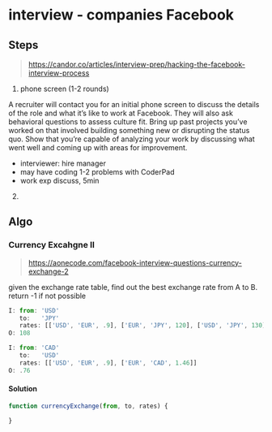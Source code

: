 # interview - companies Facebook

## Steps

> <https://candor.co/articles/interview-prep/hacking-the-facebook-interview-process>

1. phone screen (1-2 rounds)

A recruiter will contact you for an initial phone screen to discuss the details of the role and what it’s like to work at Facebook. They will also ask behavioral questions to assess culture fit. Bring up past projects you’ve worked on that involved building something new or disrupting the status quo. Show that you’re capable of analyzing your work by discussing what went well and coming up with areas for improvement.

- interviewer: hire manager
- may have coding 1-2 problems with CoderPad
- work exp discuss, 5min


2. 


## Algo

### Currency Excahgne II

> https://aonecode.com/facebook-interview-questions-currency-exchange-2

given the exchange rate table, find out the best exchange rate from A to B. return -1 if not possible

```js
I: from: 'USD'
   to:   'JPY'
   rates: [['USD', 'EUR', .9], ['EUR', 'JPY', 120], ['USD', 'JPY', 130]]
O: 108

I: from: 'CAD'
   to:   'USD'
   rates: [['USD', 'EUR', .9], ['EUR', 'CAD', 1.46]]
O: .76
```

#### Solution

```js
function currencyExchange(from, to, rates) {

}
```
